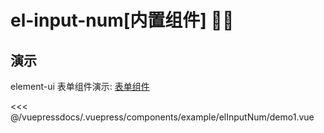# el-input-num[内置组件] 🌟🌟

## 演示
element-ui 表单组件演示: [表单组件](https://element.eleme.cn/#/zh-CN/component/input-number)

<demo-block>
<example-elInputNum-demo1 slot="source"/>
 <<< @/vuepressdocs/.vuepress/components/example/elInputNum/demo1.vue
</demo-block>